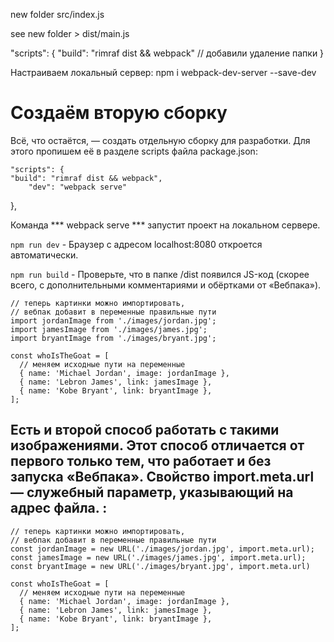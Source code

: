 

new folder src/index.js



see new folder > dist/main.js

"scripts": {
  "build": "rimraf dist && webpack" // добавили удаление папки
}

Настраиваем локальный сервер:
npm i webpack-dev-server --save-dev


# Создаём вторую сборку

Всё, что остаётся, — создать отдельную сборку для разработки. Для этого пропишем её в разделе scripts файла package.json:

	"scripts": {
    "build": "rimraf dist && webpack",
		"dev": "webpack serve"
  },




Команда *** webpack serve *** запустит проект на локальном сервере.



```npm run dev``` - Браузер с адресом localhost:8080 откроется автоматически.



```npm run build``` - Проверьте, что в папке /dist появился JS-код (скорее всего, с дополнительными комментариями и обёртками от «Вебпака»).




```
// теперь картинки можно импортировать,
// вебпак добавит в переменные правильные пути
import jordanImage from './images/jordan.jpg';
import jamesImage from './images/james.jpg';
import bryantImage from './images/bryant.jpg';

const whoIsTheGoat = [
  // меняем исходные пути на переменные
  { name: 'Michael Jordan', image: jordanImage },
  { name: 'Lebron James', link: jamesImage },
  { name: 'Kobe Bryant', link: bryantImage },
];
```
## Есть и второй способ работать с такими изображениями. Этот способ отличается от первого только тем, что работает и без запуска «Вебпака». Свойство import.meta.url — служебный параметр, указывающий на адрес файла. :
```
// теперь картинки можно импортировать,
// вебпак добавит в переменные правильные пути
const jordanImage = new URL('./images/jordan.jpg', import.meta.url);
const jamesImage = new URL('./images/james.jpg', import.meta.url);
const bryantImage = new URL('./images/bryant.jpg', import.meta.url)

const whoIsTheGoat = [
  // меняем исходные пути на переменные
  { name: 'Michael Jordan', image: jordanImage },
  { name: 'Lebron James', link: jamesImage },
  { name: 'Kobe Bryant', link: bryantImage },
];

```